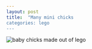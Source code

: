 ```yaml
---
layout: post
title:  "Many mini chicks
categories: lego 
---
```


![baby chicks made out of lego](/tanyaselvog.github.io/assets/miniChicks.jpg)